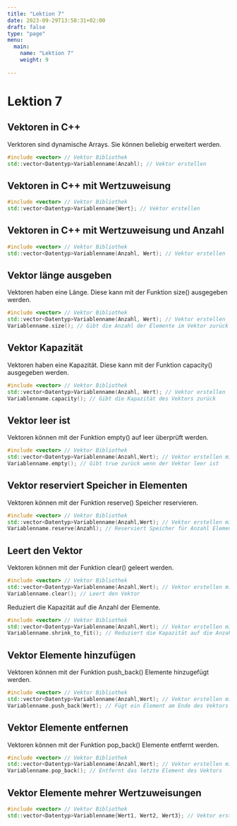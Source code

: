 ```yaml
---
title: "Lektion 7"
date: 2023-09-29T13:58:31+02:00
draft: false
type: "page"
menu: 
  main:
    name: "Lektion 7"
    weight: 9
    
---
```

# Lektion 7
## Vektoren in C++
Verktoren sind dynamische Arrays. Sie können beliebig erweitert werden.
```c++
#include <vector> // Vektor Bibliothek
std::vector<Datentyp>Variablenname(Anzahl); // Vektor erstellen
```
## Vektoren in C++ mit Wertzuweisung

```c++
#include <vector> // Vektor Bibliothek
std::vector<Datentyp>Variablenname{Wert}; // Vektor erstellen
```
## Vektoren in C++ mit Wertzuweisung und Anzahl

```c++
#include <vector> // Vektor Bibliothek
std::vector<Datentyp>Variablenname(Anzahl, Wert); // Vektor erstellen
```

## Vektor länge ausgeben
Vektoren haben eine Länge. Diese kann mit der Funktion size() ausgegeben werden.
```c++
#include <vector> // Vektor Bibliothek
std::vector<Datentyp>Variablenname(Anzahl, Wert); // Vektor erstellen
Variablenname.size(); // Gibt die Anzahl der Elemente im Vektor zurück
```
## Vektor Kapazität
Vektoren haben eine Kapazität. Diese kann mit der Funktion capacity() ausgegeben werden.
```c++
#include <vector> // Vektor Bibliothek
std::vector<Datentyp>Variablenname(Anzahl, Wert); // Vektor erstellen
Variablenname.capacity(); // Gibt die Kapazität des Vektors zurück
```
## Vektor leer ist
Vektoren können mit der Funktion empty() auf leer überprüft werden.

```c++
#include <vector> // Vektor Bibliothek
std::vector<Datentyp>Variablenname(Anzahl,Wert); // Vektor erstellen mit Anzahl und Wert
Variablenname.empty(); // Gibt true zurück wenn der Vektor leer ist
```
## Vektor reserviert Speicher in Elementen
Vektoren können mit der Funktion reserve() Speicher reservieren.

```c++
#include <vector> // Vektor Bibliothek
std::vector<Datentyp>Variablenname(Anzahl,Wert); // Vektor erstellen mit Anzahl und Wert
Variablenname.reserve(Anzahl); // Reserviert Speicher für Anzahl Elemente
```
## Leert den Vektor
Vektoren können mit der Funktion clear() geleert werden.

```c++
#include <vector> // Vektor Bibliothek
std::vector<Datentyp>Variablenname(Anzahl,Wert); // Vektor erstellen mit Anzahl und Wert
Variablenname.clear(); // Leert den Vektor
```
Reduziert die Kapazität auf die Anzahl der Elemente.
```c++
#include <vector> // Vektor Bibliothek
std::vector<Datentyp>Variablenname(Anzahl,Wert); // Vektor erstellen mit Anzahl und Wert
Variablenname.shrink_to_fit(); // Reduziert die Kapazität auf die Anzahl der Elemente
```
## Vektor Elemente hinzufügen
Vektoren können mit der Funktion push_back() Elemente hinzugefügt werden.

```c++
#include <vector> // Vektor Bibliothek
std::vector<Datentyp>Variablenname(Anzahl,Wert); // Vektor erstellen mit Anzahl und Wert
Variablenname.push_back(Wert); // Fügt ein Element am Ende des Vektors hinzu
```
## Vektor Elemente entfernen
Vektoren können mit der Funktion pop_back() Elemente entfernt werden.

```c++
#include <vector> // Vektor Bibliothek
std::vector<Datentyp>Variablenname(Anzahl,Wert); // Vektor erstellen mit Anzahl und Wert
Variablenname.pop_back(); // Entfernt das letzte Element des Vektors
```
## Vektor Elemente mehrer Wertzuweisungen
```c++
#include <vector> // Vektor Bibliothek
std::vector<Datentyp>Variablenname{Wert1, Wert2, Wert3}; // Vektor erstellen mit mehreren Wertzuweisungen von 3 Elementen
```

